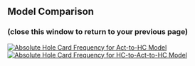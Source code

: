 ## Model Comparison
### (close this window to return to your previous page)
[![Absolute Hole Card Frequency for Act-to-HC Model](/Absolute_Hole_Card_Frequency_for_Act-to-HC_Model.png)](/Absolute_Hole_Card_Frequency_for_Act-to-HC_Model.png)
[![Absolute Hole Card Frequency for HC-to-Act-to-HC Model](/Absolute_Hole_Card_Frequency_for_HC-to-Act-to-HC_Model.png)](/Absolute_Hole_Card_Frequency_for_HC-to-Act-to-HC_Model.png)
